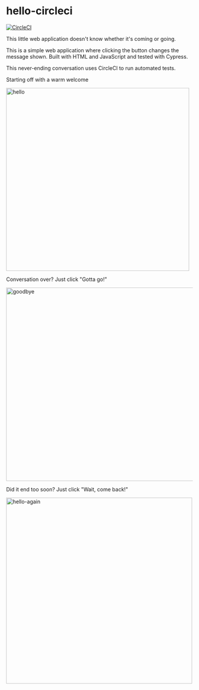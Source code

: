 # hello-circleci

[![CircleCI](https://circleci.com/gh/annapamma/hello-circleci.svg?style=svg)](https://circleci.com/gh/annapamma/hello-circleci)

This little web application doesn't know whether it's coming or going. 

This is a simple web application where clicking the button changes the message shown. Built with HTML and JavaScript and tested with Cypress. 

This never-ending conversation uses CircleCI to run automated tests. 


Starting off with a warm welcome

<img width="494" alt="hello" src="https://user-images.githubusercontent.com/22031658/60442307-c1570600-9be6-11e9-9661-8307205d0cfa.png">

Conversation over? Just click "Gotta go!"

<img width="522" alt="goodbye" src="https://user-images.githubusercontent.com/22031658/60442312-c451f680-9be6-11e9-82ed-892098ffeac5.png">

Did it end too soon? Just click "Wait, come back!"

<img width="502" alt="hello-again" src="https://user-images.githubusercontent.com/22031658/60442316-c61bba00-9be6-11e9-8c4a-c89fe7d143ab.png">

